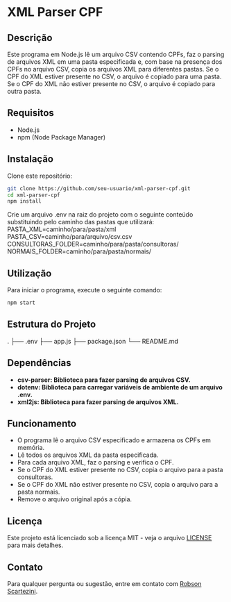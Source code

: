 # XML Parser CPF

## Descrição

Este programa em Node.js lê um arquivo CSV contendo CPFs, faz o parsing de arquivos XML em uma pasta especificada e, com base na presença dos CPFs no arquivo CSV, copia os arquivos XML para diferentes pastas. Se o CPF do XML estiver presente no CSV, o arquivo é copiado para uma pasta. Se o CPF do XML não estiver presente no CSV, o arquivo é copiado para outra pasta.

## Requisitos

- Node.js
- npm (Node Package Manager)

## Instalação

Clone este repositório:
   ```sh
   git clone https://github.com/seu-usuario/xml-parser-cpf.git
   cd xml-parser-cpf
   npm install
   ```

Crie um arquivo .env na raiz do projeto com o seguinte conteúdo substituindo pelo caminho das pastas que utilizará:
PASTA_XML=caminho/para/pasta/xml
PASTA_CSV=caminho/para/arquivo/csv.csv
CONSULTORAS_FOLDER=caminho/para/pasta/consultoras/
NORMAIS_FOLDER=caminho/para/pasta/normais/

## Utilização
Para iniciar o programa, execute o seguinte comando:
```sh
npm start
``` 

## Estrutura do Projeto
.
├── .env
├── app.js
├── package.json
└── README.md

## Dependências
- **csv-parser: Biblioteca para fazer parsing de arquivos CSV.**
- **dotenv: Biblioteca para carregar variáveis de ambiente de um arquivo .env.**
- **xml2js: Biblioteca para fazer parsing de arquivos XML.**

## Funcionamento
- O programa lê o arquivo CSV especificado e armazena os CPFs em memória.
- Lê todos os arquivos XML da pasta especificada.
- Para cada arquivo XML, faz o parsing e verifica o CPF.
- Se o CPF do XML estiver presente no CSV, copia o arquivo para a pasta consultoras.
- Se o CPF do XML não estiver presente no CSV, copia o arquivo para a pasta normais.
- Remove o arquivo original após a cópia.

## Licença

Este projeto está licenciado sob a licença MIT - veja o arquivo [LICENSE](LICENCE.md) para mais detalhes.

## Contato

Para qualquer pergunta ou sugestão, entre em contato com [Robson Scartezini](mailto:robsonshk@gmail.com).